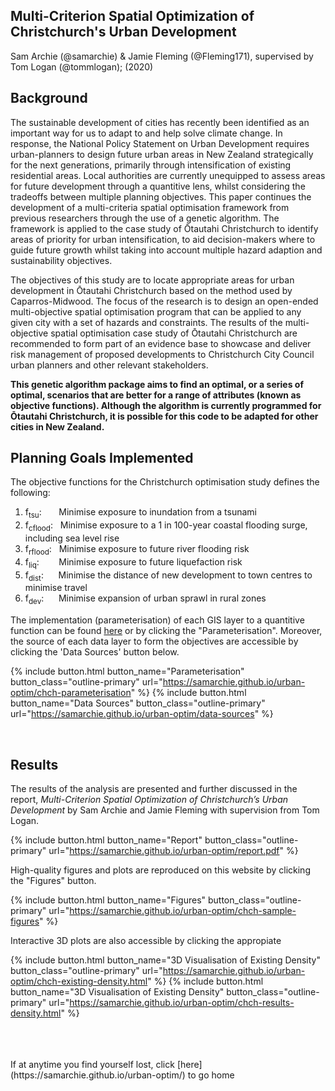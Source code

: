 ## Multi-Criterion Spatial Optimization of Christchurch's Urban Development

Sam Archie (@samarchie) & Jamie Fleming (@Fleming171), supervised by Tom Logan (@tommlogan); (2020)


## Background

The sustainable development of cities has recently been identified as an important way for us to adapt to and help solve climate change. In response, the National Policy Statement on Urban Development requires urban-planners to design future urban areas in New Zealand strategically for the next generations, primarily through intensification of existing residential areas. Local authorities are currently unequipped to assess areas for future development through a quantitive lens, whilst considering the tradeoffs between multiple planning objectives. This paper continues the development of a multi-criteria spatial optimisation framework from previous researchers through the use of a genetic algorithm. The framework is applied to the case study of Ōtautahi Christchurch to identify areas of priority for urban intensification, to aid decision-makers where to guide future growth whilst taking into account multiple hazard adaption and sustainability objectives.

The objectives of this study are to locate appropriate areas for urban development in Ōtautahi Christchurch based on the method used by Caparros-Midwood. The focus of the research is to design an open-ended multi-objective spatial optimisation program that can be applied to any given city with a set of hazards and constraints. The results of the multi-objective spatial optimisation case study of Ōtautahi Christchurch are recommended to form part of an evidence base to showcase and deliver risk management of proposed developments to Christchurch City Council urban planners and other relevant stakeholders.

**This genetic algorithm package aims to find an optimal, or a series of optimal, scenarios that are better for a range of attributes (known as objective functions). Although the algorithm is currently programmed for Ōtautahi Christchurch, it is possible for this code to be adapted for other cities in New Zealand.**


## Planning Goals Implemented

The objective functions for the Christchurch optimisation study defines the following:
1. f<sub>tsu</sub>: &nbsp;&nbsp;&nbsp;&nbsp;&nbsp;&nbsp;Minimise exposure to inundation from a tsunami
2. f<sub>cflood</sub>: &nbsp;&nbsp;Minimise exposure to a 1 in 100-year coastal flooding surge, including sea level rise
3. f<sub>rflood</sub>: &nbsp;&nbsp;Minimise exposure to future river flooding risk
4. f<sub>liq</sub>: &nbsp;&nbsp;&nbsp;&nbsp;&nbsp;&nbsp;&nbsp;Minimise exposure to future liquefaction risk
5. f<sub>dist</sub>: &nbsp;&nbsp;&nbsp;&nbsp;&nbsp;Minimise the distance of new development to town centres to minimise travel
6. f<sub>dev</sub>: &nbsp;&nbsp;&nbsp;&nbsp;&nbsp;Minimise expansion of urban sprawl in rural zones

The implementation (parameterisation) of each GIS layer to a quantitive function can be found [here](URL) or by clicking the "Parameterisation". Moreover, the source of each data layer to form the objectives are accessible by clicking the 'Data Sources' button below.

{% include button.html button_name="Parameterisation" button_class="outline-primary" url="https://samarchie.github.io/urban-optim/chch-parameterisation" %} {% include button.html button_name="Data Sources" button_class="outline-primary" url="https://samarchie.github.io/urban-optim/data-sources" %}

<br>

## Results

The results of the analysis are presented and further discussed in the report, *Multi-Criterion Spatial Optimization of Christchurch’s Urban Development* by Sam Archie and Jamie Fleming with supervision from Tom Logan.

{% include button.html button_name="Report" button_class="outline-primary" url="https://samarchie.github.io/urban-optim/report.pdf" %}

High-quality figures and plots are reproduced on this website by clicking the "Figures" button.

{% include button.html button_name="Figures" button_class="outline-primary" url="https://samarchie.github.io/urban-optim/chch-sample-figures" %}

Interactive 3D plots are also accessible by clicking the appropiate

{% include button.html button_name="3D Visualisation of Existing Density" button_class="outline-primary" url="https://samarchie.github.io/urban-optim/chch-existing-density.html" %} {% include button.html button_name="3D Visualisation of Existing Density" button_class="outline-primary" url="https://samarchie.github.io/urban-optim/chch-results-density.html" %}

<br>
<br>
<br>
If at anytime you find yourself lost, click [here](https://samarchie.github.io/urban-optim/) to go home
